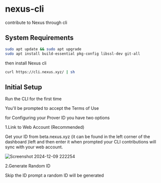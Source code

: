 # nexus-cli

contribute to Nexus through cli

## System Requirements

```bash
sudo apt update && sudo apt upgrade
sudo apt install build-essential pkg-config libssl-dev git-all
```

then install Nexus cli

```bash
curl https://cli.nexus.xyz/ | sh
```

## Initial Setup

Run the CLI for the first time

You'll be prompted to accept the Terms of Use

for Configuring your Prover ID you have two options 



1.Link to Web Account (Recommended)

Get your ID from beta.nexus.xyz (it can be found in the left corner of the dashboard )left and then enter it when prompted your CLI contributions will sync with your web account.


![Screenshot 2024-12-09 222254](https://github.com/user-attachments/assets/e45c593f-7943-470a-b301-715ccab0c339)


2.Generate Random ID

Skip the ID prompt a random ID will be generated
